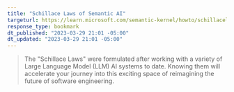 ```yaml
---
title: "Schillace Laws of Semantic AI"
targeturl: https://learn.microsoft.com/semantic-kernel/howto/schillacelaws 
response_type: bookmark
dt_published: "2023-03-29 21:01 -05:00"
dt_updated: "2023-03-29 21:01 -05:00"
---
```


> The "Schillace Laws" were formulated after working with a variety of Large Language Model (LLM) AI systems to date. Knowing them will accelerate your journey into this exciting space of reimagining the future of software engineering. 